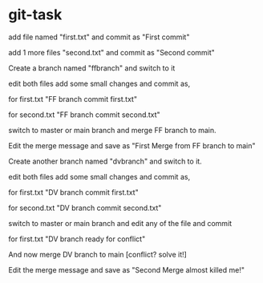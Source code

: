 # git-task

add file named "first.txt" and commit as "First commit"

add 1 more files "second.txt" and commit as "Second commit"

Create a branch named "ffbranch" and switch to it

edit both files add some small changes and commit as, 

for first.txt "FF branch commit first.txt" 

for second.txt "FF branch commit second.txt"

switch to master or main branch and merge FF branch to main.

Edit the merge message and save as "First Merge from FF branch to main"

Create another branch named "dvbranch" and switch to it.

edit both files add some small changes and commit as, 

for first.txt "DV branch commit first.txt" 

for second.txt "DV branch commit second.txt"


switch to master or main branch and edit any of the file and commit 

for first.txt "DV branch ready for conflict"

And now merge DV branch to main [conflict? solve it!]

Edit the merge message and save as "Second Merge almost killed me!"
